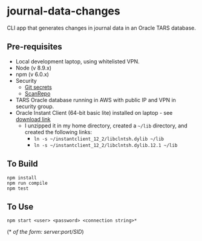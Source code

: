 # journal-data-changes
CLI app that generates changes in journal data in an Oracle TARS database.

## Pre-requisites
  * Local development laptop, using whitelisted VPN.
  * Node (v 8.9.x)
  * npm (v 6.0.x)
  * Security
    * [Git secrets](https://github.com/awslabs/git-secrets)
    * [ScanRepo](https://github.com/UKHomeOffice/repo-security-scanner)
  * TARS Oracle database running in AWS with public IP and VPN in security group.
  * Oracle Instant Client (64-bit basic lite) installed on laptop - see [download link](http://www.oracle.com/technetwork/topics/intel-macsoft-096467.html)
    * I unzipped it in my home directory, created a `~/lib` directory, and created the following links:
      * `ln -s ~/instantclient_12_2/libclntsh.dylib ~/lib`
      * `ln -s ~/instantclient_12_2/libclntsh.dylib.12.1 ~/lib`

## To Build
```
npm install
npm run compile
npm test
```

## To Use
```
npm start <user> <password> <connection string>*
```

(* *of the form: server:port/SID*)
